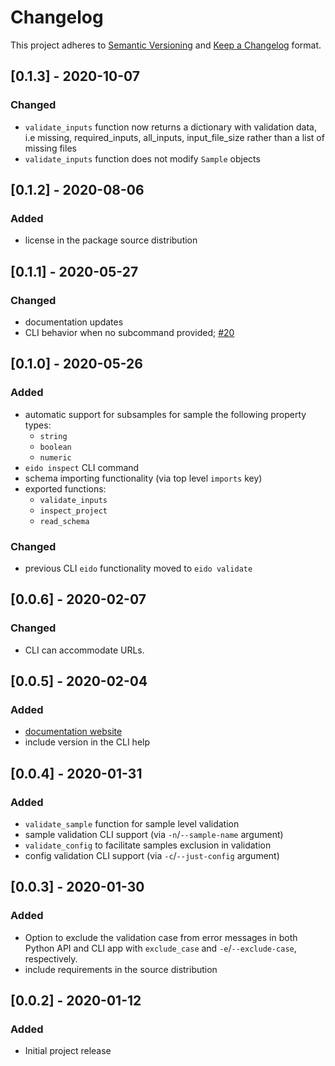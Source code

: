 # Changelog

This project adheres to [Semantic Versioning](https://semver.org/spec/v2.0.0.html) and [Keep a Changelog](https://keepachangelog.com/en/1.0.0/) format. 

## [0.1.3] - 2020-10-07
### Changed
- `validate_inputs` function now returns a dictionary with validation data, i.e missing, required_inputs, all_inputs, input_file_size rather than a list of missing files
- `validate_inputs` function does not modify `Sample` objects

## [0.1.2] - 2020-08-06
### Added
- license in the package source distribution

## [0.1.1] - 2020-05-27
### Changed
- documentation updates
- CLI behavior when no subcommand provided; [#20](https://github.com/pepkit/eido/issues/20)

## [0.1.0] - 2020-05-26
### Added
- automatic support for subsamples for sample the following property types:
    - `string`
    - `boolean`
    - `numeric`
- `eido inspect` CLI command
- schema importing functionality (via top level `imports` key)
- exported functions:
    - `validate_inputs`
    - `inspect_project`
    - `read_schema`

### Changed
- previous CLI `eido` functionality moved to `eido validate`
 
## [0.0.6] - 2020-02-07
### Changed
- CLI can accommodate URLs.

## [0.0.5] - 2020-02-04
### Added 
- [documentation website](http://eido.databio.org/en/latest/)
- include version in the CLI help

## [0.0.4] - 2020-01-31
### Added
- `validate_sample` function for sample level validation
- sample validation CLI support (via `-n`/`--sample-name` argument)
- `validate_config` to facilitate samples exclusion in validation
- config validation CLI support (via `-c`/`--just-config` argument)  

## [0.0.3] - 2020-01-30
### Added
- Option to exclude the validation case from error messages in both Python API and CLI app with `exclude_case` and `-e`/`--exclude-case`, respectively.
- include requirements in the source distribution

## [0.0.2] - 2020-01-12

### Added
- Initial project release
